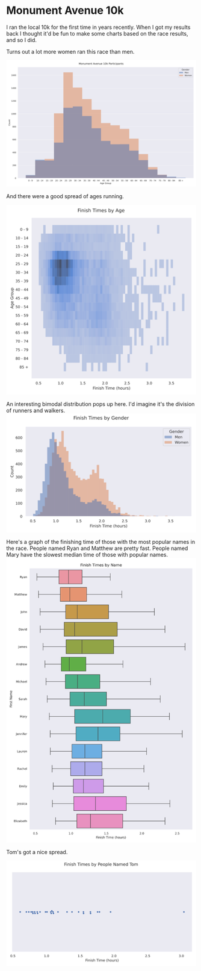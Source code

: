 # Monument Avenue 10k

I ran the local 10k for the first time in years recently. When I got my results back I thought it'd be fun to make some charts based on the race results, and so I did.

Turns out a lot more women ran this race than men.

![A histogram of participants](Images/10k_participants.svg)

And there were a good spread of ages running.

![A histogram of participants](Images/Finish_Times_by_Age.svg)

An interesting bimodal distribution pops up here. I'd imagine it's the division of runners and walkers.
![A histogram of participants](Images/Finish_Times_by_Gender.svg)

Here's a graph of the finishing time of those with the most popular names in the race. People named Ryan and Matthew are pretty fast. People named Mary have the slowest median time of those with popular names.
![A boxplot of participants](Images/Finish_Times_by_Name.svg)

Tom's got a nice spread.

![A swarmplot of participants named Tom](Images/Finish_Times_by_People_Named_Tom.svg)
